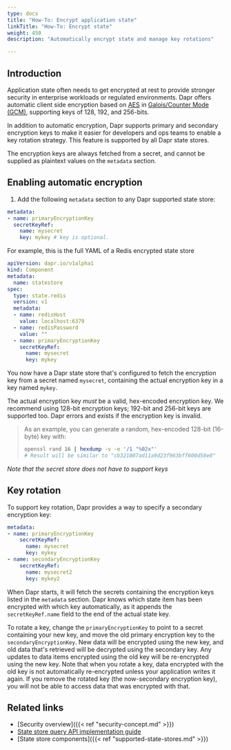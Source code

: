 ```yaml
---
type: docs
title: "How-To: Encrypt application state"
linkTitle: "How-To: Encrypt state"
weight: 450
description: "Automatically encrypt state and manage key rotations"

---
```


## Introduction

Application state often needs to get encrypted at rest to provide stronger security in enterprise workloads or regulated environments. Dapr offers automatic client side encryption based on [AES](https://en.wikipedia.org/wiki/Advanced_Encryption_Standard) in [Galois/Counter Mode (GCM)](https://en.wikipedia.org/wiki/Galois/Counter_Mode), supporting keys of 128, 192, and 256-bits.

In addition to automatic encryption, Dapr supports primary and secondary encryption keys to make it easier for developers and ops teams to enable a key rotation strategy.
This feature is supported by all Dapr state stores.

The encryption keys are always fetched from a secret, and cannot be supplied as plaintext values on the `metadata` section.

## Enabling automatic encryption

1. Add the following `metadata` section to any Dapr supported state store:

```yaml
metadata:
- name: primaryEncryptionKey
  secretKeyRef:
    name: mysecret
    key: mykey # key is optional.
```

For example, this is the full YAML of a Redis encrypted state store

```yaml
apiVersion: dapr.io/v1alpha1
kind: Component
metadata:
  name: statestore
spec:
  type: state.redis
  version: v1
  metadata:
  - name: redisHost
    value: localhost:6379
  - name: redisPassword
    value: ""
  - name: primaryEncryptionKey
    secretKeyRef:
      name: mysecret
      key: mykey
```

You now have a Dapr state store that's configured to fetch the encryption key from a secret named `mysecret`, containing the actual encryption key in a key named `mykey`.

The actual encryption key *must* be a valid, hex-encoded encryption key. We recommend using 128-bit encryption keys; 192-bit and 256-bit keys are supported too. Dapr errors and exists if the encryption key is invalid.

> As an example, you can generate a random, hex-encoded 128-bit (16-byte) key with:
>
> ```sh
> openssl rand 16 | hexdump -v -e '/1 "%02x"'
> # Result will be similar to "cb321007ad11a9d23f963bff600d58e0"
> ```

*Note that the secret store does not have to support keys*

## Key rotation

To support key rotation, Dapr provides a way to specify a secondary encryption key:

```yaml
metadata:
- name: primaryEncryptionKey
    secretKeyRef:
      name: mysecret
      key: mykey
- name: secondaryEncryptionKey
    secretKeyRef:
      name: mysecret2
      key: mykey2
```

When Dapr starts, it will fetch the secrets containing the encryption keys listed in the `metadata` section. Dapr knows which state item has been encrypted with which key automatically, as it appends the `secretKeyRef.name` field to the end of the actual state key.

To rotate a key, change the `primaryEncryptionKey` to point to a secret containing your new key, and move the old primary encryption key to the `secondaryEncryptionKey`. New data will be encrypted using the new key, and old data that's retrieved will be decrypted using the secondary key. Any updates to data items encrypted using the old key will be re-encrypted using the new key. Note that when you rotate a key, data encrypted with the old key is not automatically re-encrypted unless your application writes it again. If you remove the rotated key (the now-secondary encryption key), you will not be able to access data that was encrypted with that.

## Related links
 - [Security overview]({{< ref "security-concept.md" >}})
 - [State store query API implementation guide](https://github.com/dapr/components-contrib/blob/master/state/Readme.md#implementing-state-query-api)
 - [State store components]({{< ref "supported-state-stores.md" >}})
